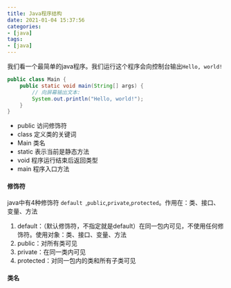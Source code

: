 ```yaml
---
title: Java程序结构
date: 2021-01-04 15:37:56
categories:
- [java]
tags:
- [java]
---
```


我们看一个最简单的java程序。我们运行这个程序会向控制台输出`Hello, world!`
```java
public class Main {
    public static void main(String[] args) {
        // 向屏幕输出文本:
        System.out.println("Hello, world!");
    }
} 
```

- public 访问修饰符
- class 定义类的关键词
- Main 类名
- static 表示当前是静态方法
- void 程序运行结束后返回类型
- main 程序入口方法


#### 修饰符
java中有4种修饰符 `default `,`public`,`private`,`protected`。作用在：类、接口、变量、方法
1. default：（默认修饰符，不指定就是default）在同一包内可见，不使用任何修饰符。使用对象：类、接口、变量、方法
2. public：对所有类可见
3. private：在同一类内可见
4. protected：对同一包内的类和所有子类可见

#### 类名
